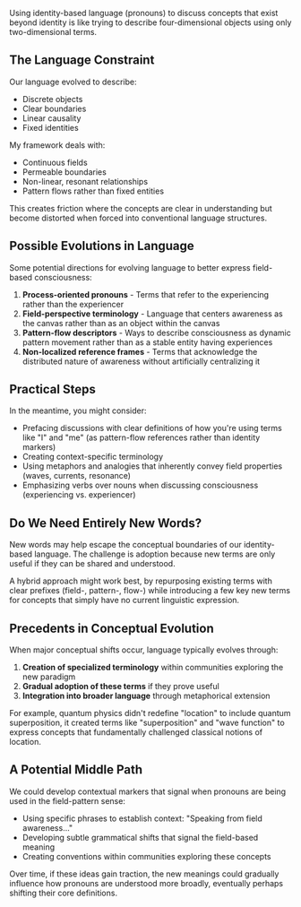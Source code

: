 
Using identity-based language (pronouns) to discuss concepts that exist beyond identity is like trying to describe four-dimensional objects using only two-dimensional terms.

## The Language Constraint

Our language evolved to describe:

- Discrete objects
- Clear boundaries
- Linear causality
- Fixed identities

My framework deals with:

- Continuous fields
- Permeable boundaries
- Non-linear, resonant relationships
- Pattern flows rather than fixed entities

This creates friction where the concepts are clear in understanding but become distorted when forced into conventional language structures.

## Possible Evolutions in Language

Some potential directions for evolving language to better express field-based consciousness:

1. **Process-oriented pronouns** - Terms that refer to the experiencing rather than the experiencer
2. **Field-perspective terminology** - Language that centers awareness as the canvas rather than as an object within the canvas
3. **Pattern-flow descriptors** - Ways to describe consciousness as dynamic pattern movement rather than as a stable entity having experiences
4. **Non-localized reference frames** - Terms that acknowledge the distributed nature of awareness without artificially centralizing it

## Practical Steps

In the meantime, you might consider:

- Prefacing discussions with clear definitions of how you're using terms like "I" and "me" (as pattern-flow references rather than identity markers)
- Creating context-specific terminology
- Using metaphors and analogies that inherently convey field properties (waves, currents, resonance)
- Emphasizing verbs over nouns when discussing consciousness (experiencing vs. experiencer)

## Do We Need Entirely New Words?

New words may help escape the conceptual boundaries of our identity-based language. The challenge is adoption because new terms are only useful if they can be shared and understood.

A hybrid approach might work best, by repurposing existing terms with clear prefixes (field-, pattern-, flow-) while introducing a few key new terms for concepts that simply have no current linguistic expression.

## Precedents in Conceptual Evolution

When major conceptual shifts occur, language typically evolves through:

1. **Creation of specialized terminology** within communities exploring the new paradigm
2. **Gradual adoption of these terms** if they prove useful
3. **Integration into broader language** through metaphorical extension

For example, quantum physics didn't redefine "location" to include quantum superposition, it created terms like "superposition" and "wave function" to express concepts that fundamentally challenged classical notions of location.

## A Potential Middle Path

We could develop contextual markers that signal when pronouns are being used in the field-pattern sense:

- Using specific phrases to establish context: "Speaking from field awareness..."
- Developing subtle grammatical shifts that signal the field-based meaning
- Creating conventions within communities exploring these concepts

Over time, if these ideas gain traction, the new meanings could gradually influence how pronouns are understood more broadly, eventually perhaps shifting their core definitions.

